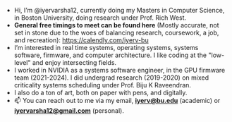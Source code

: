 - Hi, I’m @iyervarsha12, currently doing my Masters in Computer Science, in Boston University, doing research under Prof. Rich West.
- **General free timings to meet can be found here** (Mostly accurate, not set in stone due to the woes of balancing research, coursework, a job, and recreation): https://calendly.com/iyerv-bu 
- I’m interested in real time systems, operating systems, systems software, firmware, and computer architecture. I like coding at the "low-level" and enjoy intersecting fields.
- I worked in NVIDIA as a systems software engineer, in the GPU firmware team (2021-2024). I did undergrad research (2019-2020) on mixed criticality systems scheduling under Prof. Biju K Raveendran. 
- I also do a ton of art, both on paper with pens, and digitally.
- 📫 You can reach out to me via my email, **iyerv@bu.edu** (academic) or **iyervarsha12@gmail.com** (personal).

<!---
iyervarsha12/iyervarsha12 is a ✨ special ✨ repository because its `README.md` (this file) appears on your GitHub profile.
You can click the Preview link to take a look at your changes.
--->
